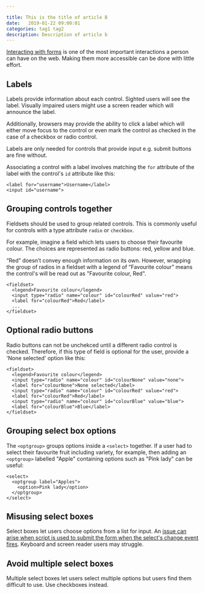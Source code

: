 ```yaml
---

title: This is the title of article B
date:   2019-01-22 09:00:01
categories: tag1 tag2
description: Description of article b
---
```


[Interacting with forms](#) is one of the most important interactions a person can have on the web. Making them more accessible can be done with little effort.

## Labels

Labels provide information about each control. Sighted users will see the label. Visually impaired users might use a screen reader which will announce the label.

Additionally, browsers may provide the ability to click a label which will either move focus to the control or even mark the control as checked in the case of a checkbox or radio control.

Labels are only needed for controls that provide input e.g. submit buttons are fine without.

Associating a control with a label involves matching the `for` attribute of the label with the control's `id` attribute like this:

	<label for="username">Username</label>
	<input id="username">

## Grouping controls together

Fieldsets should be used to group related controls. This is commonly useful for controls with a type attribute `radio` or `checkbox`.

For example, imagine a field which lets users to choose their favourite colour. The choices are represented as radio buttons: red, yellow and blue.

“Red” doesn’t convey enough information on its own. However, wrapping the group of radios in a fieldset with a legend of “Favourite colour” means the control's will be read out as "Favourite colour, Red".

    <fieldset>
      <legend>Favourite colour</legend>
      <input type="radio" name="colour" id="colourRed" value="red">
      <label for="colourRed">Red</label>
      ...
    </fieldset>

## Optional radio buttons

Radio buttons can not be unchekced until a different radio control is checked. Therefore, if this type of field is optional for the user, provide a 'None selected' option like this:

    <fieldset>
      <legend>Favourite colour</legend>
      <input type="radio" name="colour" id="colourNone" value="none">
      <label for="colourNone">None selected</label>
      <input type="radio" name="colour" id="colourRed" value="red">
      <label for="colourRed">Red</label>
      <input type="radio" name="colour" id="colourBlue" value="blue">
      <label for="colourBlue">Blue</label>
    </fieldset>

## Grouping select box options

The `<optgroup>` groups options inside a `<select>` together. If a user had to select their favourite fruit including variety, for example, then adding an `<optgroup>` labelled "Apple" containing options such as "Pink lady" can be useful:

    <select>
      <optgroup label="Apples">
        <option>Pink lady</option>
      </optgroup>
    </select>

## Misusing select boxes

Select boxes let users choose options from a list for input. An [issue can arise when script is used to submit the form when the select's change event fires](/articles/select-boxes-shouldnt-submit-on-change/). Keyboard and screen reader users may struggle.

## Avoid multiple select boxes

Multiple select boxes let users select multiple options but users find them difficult to use. Use checkboxes instead.